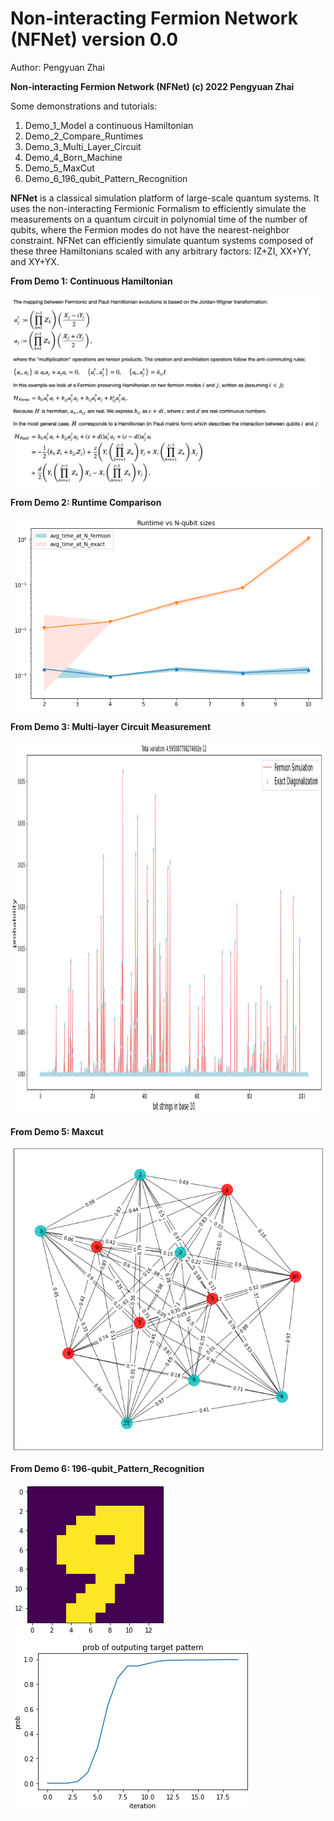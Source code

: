 # Non-interacting Fermion Network (NFNet) version 0.0

Author: Pengyuan Zhai

<b>Non-interacting Fermion Network (NFNet) (c) 2022 Pengyuan Zhai </b>

Some demonstrations and tutorials:
1. Demo_1_Model a continuous Hamiltonian
2. Demo_2_Compare_Runtimes
3. Demo_3_Multi_Layer_Circuit
4. Demo_4_Born_Machine
5. Demo_5_MaxCut
6. Demo_6_196_qubit_Pattern_Recognition

<b>NFNet</b> is a classical simulation platform of large-scale quantum systems. It uses the non-interacting Fermionic Formalism to efficiently simulate the measurements on a quantum circuit in polynomial time of the number of qubits, where the Fermion modes do not have the nearest-neighbor constraint. NFNet can efficiently simulate quantum systems composed of these three Hamiltonians scaled with any arbitrary factors: IZ+ZI, XX+YY, and XY+YX.


<b>From Demo 1: Continuous Hamiltonian</b>


<img src="https://github.com/BILLYZZ/NFNet/blob/main/img/readme.png?raw=true"/>


<b>From Demo 2: Runtime Comparison </b>

 <img src="https://github.com/BILLYZZ/NFNet/blob/main/img/runtime.png?raw=true"/>

<b>From Demo 3: Multi-layer Circuit Measurement</b>

 <img src="https://github.com/BILLYZZ/NFNet/blob/main/img/compare.png?raw=true" style="width:500px;height:600px;"/>
 
 <b>From Demo 5: Maxcut</b>

 <img src="https://github.com/BILLYZZ/NFNet/blob/main/img/maxcut.png?raw=true"/>
 
 <b>From Demo 6: 196-qubit_Pattern_Recognition</b>

 <img src="https://github.com/BILLYZZ/NFNet/blob/main/img/196.png?raw=true"/>
 <img src="https://github.com/BILLYZZ/NFNet/blob/main/img/196_plot.png?raw=true"/>

